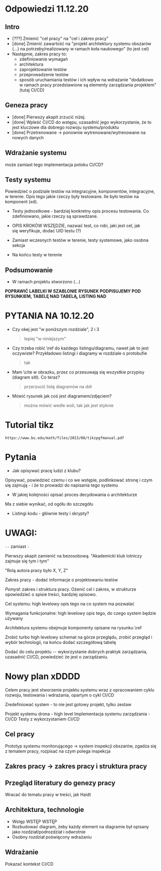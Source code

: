 # Odpowiedzi 11.12.20

## Intro

- [???] Zmienić "cel pracy" na "cel i zakres pracy"
- [done] Zmienić zawartość na "projekt architektury systemu obszarów (...) na potrzeby/realizowany w ramach koła naukowego" (to jest cel)
- Następnie, zakres pracy to: 
    - zdefiniowanie wymagań
    - architektura
    - zaprojektowanie testów
    - przeprowadzenie testów
    - sposób uruchamiania testów i ich wpływ na wdrażanie "dodatkowo w ramach pracy przedstawione są elementy zarządzania projektem" (tutaj CI/CD)

## Geneza pracy

- [done] Pierwszy akapit zrzucić niżej.
- [done]  Wpleść CI/CD do wstępu, uzasadnić jego wykorzystanie, że to jest kluczowe dla dobrego rozwoju systemu/produktu
- [done] Przetrenowane -> ponownie wytrenowane/wytrenowane na nowych danych

## Wdrażanie systemu
może zamiast tego implementacja potoku CI/CD?

## Testy systemu

Powiedzieć o podziale testów na integracyjne, komponentów, integracyjne, w terenie.
Opis tego jakie rzeczy były testowane. Ile było testów na komponent (xd).

- Testy jednostkowe - bardziej konkretny opis procesu testowania. Co zdefiniowano, jakie rzeczy są sprawdzane.

- OPIS KROKÓW WSZĘDZIE, nazwać test, co robi, jaki jest cel, jak się weryfikuje, dodać UID testu (?)

- Zamiast wczesnych testów w terenie, testy systemowe, jako osobna sekcja
- Na końcu testy w terenie

## Podsumowanie

- W ramach projektu stworzono (...)

**POPRAWIĆ LABELKI W SZABLONIE**
**RYSUNEK PODPISUJEMY POD RYSUNKIEM, TABELĘ NAD TABELĄ, LISTING NAD**

# PYTANIA NA 10.12.20

- Czy okej jest "w poniższym rozdziale", 2 i 3
    > lepiej "w niniejszym"

- Czy trzeba robić \ref do każdego listingu/diagramu, nawet jak to jest oczywiste?
    Przykładowo listingi i diagramy w rozdziale o protobufie
    >  tak

- Mam \cite w obrazku, przez co przesuwają się wszystkie przypisy (diagram sitl). Co teraz?
    > przerzucić listę diagramów na dół

- Mówić rysunek jak coś jest diagramem/zdjęciem?
    > można mówić wedle woli, tak jak jest styknie

# Tutorial tikz

`https://www.bu.edu/math/files/2013/08/tikzpgfmanual.pdf`

# Pytania

- Jak opisywać pracę ludzi z klubu?

Opisywać, powiedzieć czemu i co we wstępie, podlinkować stronę
i czym się zajmują - i że to prowadzi do napisania tego systemu

- W jakiej kolejności opisać proces decydowania o architekturze

Ma z siebie wynikać, od ogółu do szczegółu

- Listingi kodu - głównie testy i skrypty?

# UWAGI:

`--` zamiast `-`

Pierwszy akapit zamienić na bezosobową.
"Akademicki klub lotniczy zajmuje się tym i tym"

"Rolą autora pracy było X, Y, Z"

Zakres pracy - dodać informacje o projektowaniu testów

*Pomysł*: zakres i struktura pracy. Ożenić cel i zakres, w strukturze opowiedzieć
o spisie treści, bardziej opisowo.

Cel systemu: high levelowy opis tego na co system ma pozwalać

Wymagania funkcjonalne: high levelowy opis tego, do czego system będzie używany


Architektura systemu obejmuje komponenty opisane na rysunku \ref

Zrobić turbo high levelowy schemat na górze przeglądu, zrobić przegląd i wybór 
technologii, na końcu dodać szczegółową tabelę

Dodać do celu projektu -- wykorzystanie dobrych praktyk zarządzania, uzasadnić
CI/CD, powiedzieć że jest o zarządzaniu.

# Nowy plan xDDDD

Celem pracy jest stworzenie projektu systemu wraz z opracowaniem cyklu rozwoju, testowania
i wdrażania, opartym o cykl CI/CD

Zredefiniować system - to nie jest gotowy projekt, tylko zestaw 

Projekt systemu drona - high level
Implementacja systemu zarządzania - CI/CD
Testy z wykorzystaniem CI/CD


## Cel pracy

Prototyp systemu monitorującego -> system inspekcji obszarów, zgadza się z
tematem pracy, rozpisać na czym polega inspekcja

## Zakres pracy -> zakres pracy i struktura pracy

## Przegląd literatury do genezy pracy

Wracać do tematu pracy w treści, jak Haidt

## Architektura, technologie

- Wstęp WSTĘP WSTĘP
- Rozbudować diagram, żeby każdy element na diagramie był opisany jako rozdział/podrozdział i odwrotnie
- Osobny rozdział poświęcony wdrażaniu

## Wdrażanie

Pokazać kontekst CI/CD

